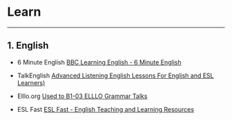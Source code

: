 # Learn
---
## 1. English

- 6 Minute English
[BBC Learning English - 6 Minute English](https://www.bbc.co.uk/learningenglish/english/features/6-minute-english_2023/ep-230921)

- TalkEnglish
[Advanced Listening English Lessons For English and ESL Learners)](https://www.talkenglish.com/listening/listenadvanced.aspx)

- Elllo.org
  [Used to B1-03 ELLLO Grammar Talks](https://elllo.org/grammar/B1-03-Used-To-Rachel-Life-Before.htm)

- ESL Fast
[ESL Fast - English Teaching and Learning Resources](https://www.eslfast.com/)

